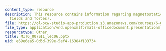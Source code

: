 ```yaml
---
content_type: resource
description: This resource contains information regarding magnetostatics (magnetic
  fields and forces).
file: https://ol-ocw-studio-app-production.s3.amazonaws.com/courses/6-007-electromagnetic-energy-from-motors-to-lasers-spring-2011/e69e6ea50d3d399e5ef416384f183734_MIT6_007S11_lec06.pptx
file_type: application/vnd.openxmlformats-officedocument.presentationml.presentation
resourcetype: Other
title: MIT6_007S11_lec06.pptx
uid: e69e6ea5-0d3d-399e-5ef4-16384f183734
---
```

